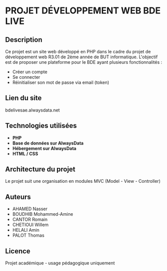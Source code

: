 # PROJET DÉVELOPPEMENT WEB BDE LIVE

## Description
Ce projet est un site web développé en PHP dans le cadre du projet de développement web R3.01 de 2ème année de BUT informatique.
L'objectif est de proposer une plateforme pour le BDE ayant plusieurs fonctionnalités :
- Créer un compte
- Se connecter
- Réinitialiser son mot de passe via email (token)

## Lien du site
bdelivesae.alwaysdata.net

## Technologies utilisées
- **PHP**
- **Base de données sur AlwaysData**
- **Hébergement sur AlwaysData**
- **HTML / CSS**

## Architecture du projet
Le projet suit une organisation en modules MVC (Model - View - Controller)

## Auteurs
- AHAMED Nasser
- BOUDHIB Mohammed-Amine
- CANTOR Romain
- CHETIOUI Willem
- HELALI Amin
- PALOT Thomas

## Licence 
Projet académique - usage pédagogique uniquement
